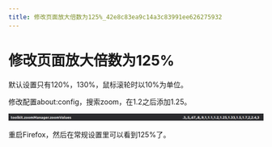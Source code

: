 ```yaml
---
title: 修改页面放大倍数为125%_42e8c83ea9c14a3c83991ee626275932
---
```


# 修改页面放大倍数为125%

默认设置只有120%，130%，鼠标滚轮时以10%为单位。

修改配置about:config，搜索zoom，在1.2之后添加1.25。

![%E4%BF%AE%E6%94%B9%E9%A1%B5%E9%9D%A2%E6%94%BE%E5%A4%A7%E5%80%8D%E6%95%B0%E4%B8%BA125%25%2042e8c83ea9c14a3c83991ee626275932/Untitled.png](%E4%BF%AE%E6%94%B9%E9%A1%B5%E9%9D%A2%E6%94%BE%E5%A4%A7%E5%80%8D%E6%95%B0%E4%B8%BA125%25%2042e8c83ea9c14a3c83991ee626275932/Untitled.png)

重启Firefox，然后在常规设置里可以看到125%了。